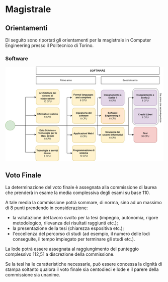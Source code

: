 # Magistrale

## Orientamenti

Di seguito sono riportati gli orientamenti per la magistrale in Computer Engineering presso il Politecnico di Torino.

### Software

![Software](./software.jpg) <!-- .element height="25%" width="25%" -->

## Voto Finale

La determinazione del voto finale è assegnata alla commissione di laurea che prenderà in esame la media complessiva degli esami su base 110.

A tale media la commissione potrà sommare, di norma, sino ad un massimo di 8 punti prendendo in considerazione:

- la valutazione del lavoro svolto per la tesi (impegno, autonomia, rigore metodologico, rilevanza dei risultati raggiunti etc.);
- la presentazione della tesi (chiarezza espositiva etc.);
- l'eccellenza del percorso di studi (ad esempio, il numero delle lodi conseguite, il tempo impiegato per terminare gli studi etc.).

La lode potrà essere assegnata al raggiungimento del punteggio complessivo 112,51 a discrezione della commissione.

Se la tesi ha le caratteristiche necessarie, può essere concessa la dignità di stampa soltanto qualora il voto finale sia centodieci e lode e il parere della commissione sia unanime.
